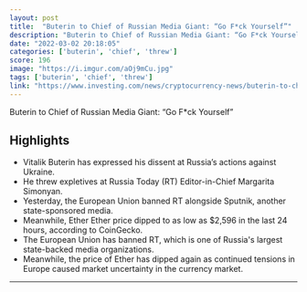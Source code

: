```yaml
---
layout: post
title:  "Buterin to Chief of Russian Media Giant: “Go F*ck Yourself”"
description: "Buterin to Chief of Russian Media Giant: “Go F*ck Yourself”"
date: "2022-03-02 20:18:05"
categories: ['buterin', 'chief', 'threw']
score: 196
image: "https://i.imgur.com/aOj9mCu.jpg"
tags: ['buterin', 'chief', 'threw']
link: "https://www.investing.com/news/cryptocurrency-news/buterin-to-chief-of-russian-media-giant-go-fck-yourself-2773698"
---
```


Buterin to Chief of Russian Media Giant: “Go F*ck Yourself”

## Highlights

- Vitalik Buterin has expressed his dissent at Russia’s actions against Ukraine.
- He threw expletives at Russia Today (RT) Editor-in-Chief Margarita Simonyan.
- Yesterday, the European Union banned RT alongside Sputnik, another state-sponsored media.
- Meanwhile, Ether Ether price dipped to as low as $2,596 in the last 24 hours, according to CoinGecko.
- The European Union has banned RT, which is one of Russia's largest state-backed media organizations.
- Meanwhile, the price of Ether has dipped again as continued tensions in Europe caused market uncertainty in the currency market.

---
